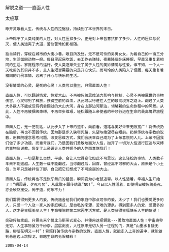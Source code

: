 解脱之道——直面人性

太极草


    睁开灵眼看人生，传统与人性的拉锯战，持续到了本世界的末日。

    上帝赐予了人类纯美的人性，对人性压抑多少，正是对上帝旨意抗拒了多少。人性的压抑与泯灭，使人类远离了大道，苦恼苦难如影相随。

    独自骑行，穿梭在城市的大街小巷，眼目所及处，无不是可怜的男男女女，为着自己的一亩三分地，生活如同动物一般。每日里起床吃饭，去工作去赚钱，夜幕降临卧床睡眠，早晨又重复着相同的生活。家庭程序的运行，使人类逐渐失去了属于人性的美妙情爱与性爱。谁不知，一个人一天吃用的其实并不多，且人生短暂需要的只是开心快乐，而可怜的人类陷入了怪圈，每天重复着相同的几例事情，远离了开心与快乐的生活。

    没有情爱的心灵，是死的心灵！人类可以重生，只需直面人性！

    直面人性，可以翻越情爱、性爱大山。不再被传统思维法力影响与控制，心灵不再被属世的事物伤害，心灵得到了释放，获得空前的自由，从此可以行进在人生的最高境界之路上。翻过了人类大多数人不能或没有机会翻过的大山大河，身在山那边河那边，领略新的生命旅程中的风景。从此，人性不再被捆绑束缚，不再举步维艰，轻松跟随上帝使者的带领行进在生命的最高境界旅程中。

    直面人性，是一把钥匙，从此步入了上帝的道中，向前看，道路与美好未来无限宽广！将传统扔在脑后，再也不回首传统，因为那是步入狭窄死路，失望与绝望尽在眼前。扔掉传统与宗教的说教，用禅院理念思考问题，改变思维方式，我们会庆幸自己成为了上帝喜悦的人儿。上帝不因我们做了多少功德，而垂青我们，乃是因我们勇敢地面对人性，抛开了一切对人性进行压迫与束缚的事物及说教，恢复了上帝设计人类并赐予的人性而喜悦我们！

    直面人性，一切是那么自然、平静，会让人觉得变化如此不可思议。这么轻松的事情，人类数千年来不能逾越，人生数十载不能翻过。当你翻过后，回首，曾经高不可攀的大山，原来是个小土包，当年只是被拌住了脚，自己把它幻想成了不可逾越的大山。

    直面人性，传统再也不是张牙舞爪的猛兽，瞬间变为小老鼠逃窜。以人性活着，幸福人生开始了！“朝闻道，夕死可矣”，从此敢于跟传统说“NO!”，今日以人性活着，即使明日被传统处死，亦会欣然接受，殉于道，何乐不为！

    我们需要得到更多人的爱，传统施舍给我们的家庭中那点可怜的爱，太少了！我们也要爱更多的人，只爱一个人及一家人的家庭模式，是自私的来源，苦难的源泉。得到更多人的爱，爱更多的人，这才是幸福美丽人生！生命禅院的第二家园生活方式，是人类获得幸福快乐人生的盼望！

    突破传统家庭，只需先来个莫比乌斯带式变心，并使用这把钥匙---勇敢地直面人性！宇宙奥秒无穷，人生事物虽万千纷杂，层层剥皮，人性原来是切入另一征程的门，真是“山重水复疑无路，柳暗花明又一村”！背叛打破传统与宗教的说教，直面人性，就能走入上帝的道中，就能做到悬崖边上跳探戈，领略生命的无限精彩！

    2008-04-14



